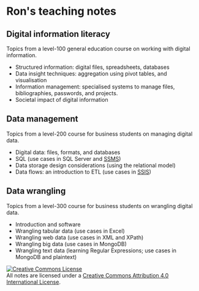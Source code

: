 # Ron's teaching notes

## Digital information literacy
Topics from a level-100 general education course on working with digital information.

- Structured information: digital files, spreadsheets, databases
- Data insight techniques: aggregation using pivot tables, and visualisation
- Information management: specialised systems to manage files, bibliographies, passwords, and projects.
- Societal impact of digital information

## Data management
Topics from a level-200 course for business students on managing digital data.

- Digital data: files, formats, and databases
- SQL (use cases in SQL Server and [SSMS](https://docs.microsoft.com/en-us/sql/ssms/sql-server-management-studio-ssms))
- Data storage design considerations (using the relational model)
- Data flows: an introduction to ETL (use cases in [SSIS](https://docs.microsoft.com/en-us/sql/integration-services/sql-server-integration-services))

## Data wrangling
Topics from a level-300 course for business students on wrangling digital data.

- Introduction and software
- Wrangling tabular data (use cases in Excel)
- Wrangling web data (use cases in XML and XPath)
- Wrangling big data (use cases in MongoDB)
- Wrangling text data (learning Regular Expressions; use cases in MongoDB and plaintext)

<a rel="license" href="http://creativecommons.org/licenses/by/4.0/"><img alt="Creative Commons License" style="border-width:0" src="https://i.creativecommons.org/l/by/4.0/88x31.png" /></a><br />All notes are licensed under a <a rel="license" href="http://creativecommons.org/licenses/by/4.0/">Creative Commons Attribution 4.0 International License</a>.